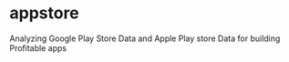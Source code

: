 # appstore
Analyzing Google Play Store Data and Apple Play store Data for building Profitable apps 

